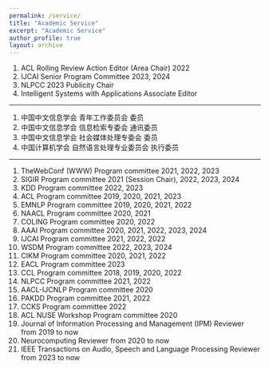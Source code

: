 ```yaml
---
permalink: /service/
title: "Academic Service"
excerpt: "Academic Service"
author_profile: true
layout: archive
---
```


1. ACL Rolling Review Action Editor (Area Chair) 2022
2. IJCAI Senior Program Committee 2023, 2024
3. NLPCC 2023 Publicity Chair
4. Intelligent Systems with Applications Associate Editor

---

1.	中国中文信息学会 青年工作委员会 委员
2.	中国中文信息学会 信息检索专委会 通讯委员
3.	中国中文信息学会 社会媒体处理专委会 委员
4.	中国计算机学会 自然语言处理专业委员会 执行委员


---

1. TheWebConf (WWW) Program committee 2021, 2022, 2023
4. SIGIR Program committee 2021 (Session Chair), 2022, 2023, 2024
5. KDD Program committee 2022, 2023
6. ACL Program committee 2019, 2020, 2021, 2023
7. EMNLP Program committee 2019, 2020, 2021, 2022
8. NAACL Program committee 2020, 2021
9. COLING Program committee 2020, 2022
10. AAAI Program committee 2020, 2021, 2022, 2023, 2024
11. IJCAI Program committee 2021, 2022, 2022
12. WSDM Program committee 2022, 2023, 2024
13. CIKM Program committee 2020, 2021, 2022
14. EACL Program committee 2023
15. CCL Program committee 2018, 2019, 2020, 2022
16. NLPCC Program committee 2021, 2022
17. AACL-IJCNLP Program committee 2020 
18. PAKDD Program committee 2021, 2022
19. CCKS Program committee 2022
20. ACL NUSE Workshop Program committee 2020 
21. Journal of Information Processing and Management (IPM) Reviewer from 2019 to now
22. Neurocomputing Reviewer from 2020 to now
23. IEEE Transactions on Audio, Speech and Language Processing Reviewer from 2023 to now
